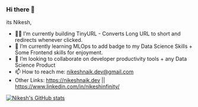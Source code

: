 ### Hi there 👋

its Nikesh,

- 🧑‍💻 I’m currently building TinyURL - Converts Long URL to short and redirects whenever clicked.
- 🌱 I’m currently learning MLOps to add badge to my Data Science Skills + Some Frontend skills for enjoyment.
- 👯 I’m looking to collaborate on developer productivity tools + any Data Science Product
- 📫 How to reach me: nikeshnaik.dev@gmail.com 
- Other Links: https://nikeshnaik.dev || https://www.linkedin.com/in/nikeshinfinity/

[![Nikesh's GitHub stats](https://github-readme-stats.vercel.app/api?username=nikeshnaik)](https://github.com/anuraghazra/github-readme-stats)

